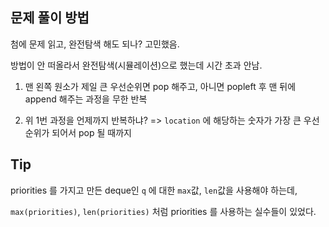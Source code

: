 ## 문제 풀이 방법

첨에 문제 읽고, 완전탐색 해도 되나? 고민했음.

방법이 안 떠올라서 완전탐색(시뮬레이션)으로 했는데 시간 초과 안남.

1. 맨 왼쪽 원소가 제일 큰 우선순위면 pop 해주고, 아니면 popleft 후 맨 뒤에 append 해주는 과정을 무한 반복

2. 위 1번 과정을 언제까지 반복하냐? => `location` 에 해당하는 숫자가 가장 큰 우선순위가 되어서 pop 될 때까지

## Tip

priorities 를 가지고 만든 deque인 `q` 에 대한 `max`값, `len`값을 사용해야 하는데,

`max(priorities)`, `len(priorities)` 처럼 priorities 를 사용하는 실수들이 있었다.
